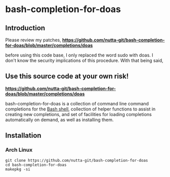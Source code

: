 # bash-completion-for-doas

## Introduction

Please review my patches, **https://github.com/nutta-git/bash-completion-for-doas/blob/master/completions/doas**

before using this code base, I only replaced the word sudo with doas. I don't know the security implications of this procedure. With that being said, 
## Use this source code at your own risk! 

**https://github.com/nutta-git/bash-completion-for-doas/blob/master/completions/doas**

bash-completion-for-doas is a collection of command line command completions for the
[Bash shell](https://www.gnu.org/software/bash/), collection of helper
functions to assist in creating new completions, and set of facilities for
loading completions automatically on demand, as well as installing them.

## Installation

### Arch Linux

```shell
git clone https://github.com/nutta-git/bash-completion-for-doas
cd bash-completion-for-doas
makepkg -si 
```


